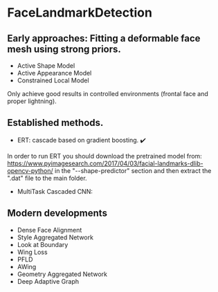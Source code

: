 # FaceLandmarkDetection

## Early approaches: Fitting a deformable face mesh using strong priors.
- Active Shape Model
- Active Appearance Model
- Constrained Local Model

Only achieve good results in controlled environments (frontal face and proper lightning).

## Established methods.
- ERT: cascade based on gradient boosting. :heavy_check_mark:

In order to run ERT you should download the pretrained model from: https://www.pyimagesearch.com/2017/04/03/facial-landmarks-dlib-opencv-python/ in the "--shape-predictor" section and then extract the ".dat" file to the main folder.
- MultiTask Cascaded CNN: 

## Modern developments
- Dense Face Alignment
- Style Aggregated Network
- Look at Boundary  
- Wing Loss
- PFLD
- AWing
- Geometry Aggregated Network
- Deep Adaptive Graph

